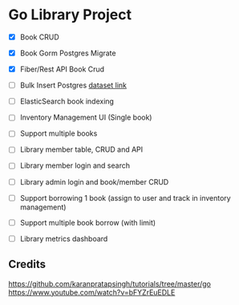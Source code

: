# Go Library Project

- [X] Book CRUD
- [X] Book Gorm Postgres Migrate
- [X] Fiber/Rest API Book Crud
- [ ] Bulk Insert Postgres [dataset link](https://www.kaggle.com/datasets/jealousleopard/goodreadsbooks)
- [ ] ElasticSearch book indexing
- [ ] Inventory Management UI (Single book)
- [ ] Support multiple books
- [ ] Library member table, CRUD and API
- [ ] Library member login and search
- [ ] Library admin login and book/member CRUD
- [ ] Support borrowing 1 book (assign to user and track in inventory management)
- [ ] Support multiple book borrow (with limit)
- [ ] Library metrics dashboard


## Credits
https://github.com/karanpratapsingh/tutorials/tree/master/go
https://www.youtube.com/watch?v=bFYZrEuEDLE
